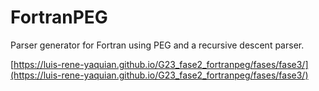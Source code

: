 # FortranPEG
Parser generator for Fortran using PEG and a recursive descent parser.

[https://luis-rene-yaquian.github.io/G23_fase2_fortranpeg/fases/fase3/](https://luis-rene-yaquian.github.io/G23_fase2_fortranpeg/fases/fase3/)
